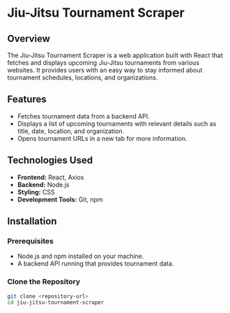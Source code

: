 # Jiu-Jitsu Tournament Scraper

## Overview
The Jiu-Jitsu Tournament Scraper is a web application built with React that fetches and displays upcoming Jiu-Jitsu tournaments from various websites. It provides users with an easy way to stay informed about tournament schedules, locations, and organizations.

## Features
- Fetches tournament data from a backend API.
- Displays a list of upcoming tournaments with relevant details such as title, date, location, and organization.
- Opens tournament URLs in a new tab for more information.

## Technologies Used
- **Frontend:** React, Axios
- **Backend:** Node.js
- **Styling:** CSS 
- **Development Tools:** Git, npm

## Installation

### Prerequisites
- Node.js and npm installed on your machine.
- A backend API running that provides tournament data.

### Clone the Repository
```bash
git clone <repository-url>
cd jiu-jitsu-tournament-scraper
